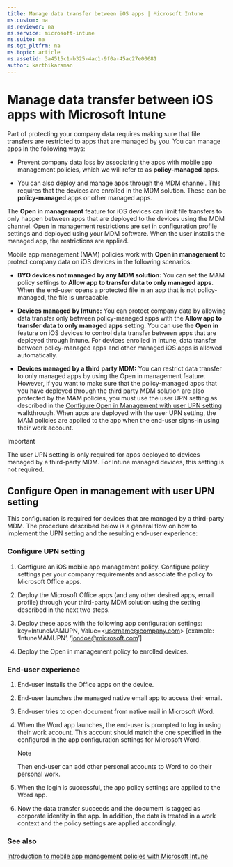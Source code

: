 ```yaml
---
title: Manage data transfer between iOS apps | Microsoft Intune
ms.custom: na
ms.reviewer: na
ms.service: microsoft-intune
ms.suite: na
ms.tgt_pltfrm: na
ms.topic: article
ms.assetid: 3a4515c1-b325-4ac1-9f0a-45ac27e00681
author: karthikaraman
---
```

# Manage data transfer between iOS apps with Microsoft Intune
Part of protecting your company data requires making sure that file transfers are restricted to apps that are managed by you.   You can manage apps in the following ways:

-   Prevent company data loss  by associating the apps with mobile app management policies, which we will refer to as **policy-managed**  apps.

-   You can also deploy and manage apps through the MDM channel.  This requires that the devices are enrolled in the MDM solution. These can be **policy-managed**  apps or other managed  apps.

The **Open in management** feature for iOS devices can limit file transfers to only happen between apps that are deployed to the devices using the MDM channel. Open in management restrictions are set in configuration profile settings and deployed using your MDM software.  When the user installs the managed app, the restrictions are applied.

Mobile app management (MAM) policies work with **Open in management** to protect company data on iOS devices in the following scenarios:

-   **BYO devices not managed by any MDM solution:** You can set the MAM policy settings to **Allow app to transfer data to only managed apps**. When the end-user opens a protected file in an app that is not policy-managed, the file is unreadable.

-   **Devices managed by Intune:** You can protect company data by allowing data transfer only between policy-managed apps with the **Allow app to transfer data to only managed apps** setting. You can use the **Open in** feature on iOS devices to control data transfer between apps that are deployed through Intune.   For devices enrolled in Intune, data transfer between policy-managed apps and other managed iOS apps is allowed  automatically.

-   **Devices managed by a third party MDM:** You can restrict data transfer to only managed apps by using the Open in management feature. However, if you want to make sure that the policy-managed apps that you have deployed through the third party MDM solution are also protected by the MAM policies, you must use the user UPN setting as described in the [Configure Open in Management with user UPN setting](#bkmk_userUPN) walkthrough.  When apps are deployed with the user UPN setting, the MAM policies are applied to the app when the end-user signs-in using their work account.

> [!IMPORTANT]
> The user UPN setting is only required for apps deployed to devices managed by a third-party MDM.  For Intune managed devices, this setting is not required.

## <a name="bkmk_userUPN"></a>Configure Open in management with user UPN setting
This configuration is required for devices that are managed by a third-party MDM. The procedure described below is a general flow on how to implement the UPN setting and the resulting end-user experience:

### Configure UPN setting

1.  Configure an iOS mobile app management policy. Configure policy settings per your company requirements and associate the policy to Microsoft Office apps.

2.  Deploy the Microsoft Office apps (and any other desired apps, email profile) through your third-party MDM solution using the setting described in the next two steps.

3.  Deploy these apps with the following app configuration settings: key=IntuneMAMUPN, Value=&lt;username@company.com&gt; [example: ‘IntuneMAMUPN’, ‘jondoe@microsoft.com’]

4.  Deploy the Open in management policy to enrolled devices.

### End-user experience

1.  End-user installs the Office apps on the device.

2.  End-user launches the managed native email app to access their email.

3.  End-user tries to open document from native mail in Microsoft Word.

4.  When the Word app launches, the end-user is prompted to log in using their work account.  This account should match the one specified in the configured in the app configuration settings for Microsoft Word.

    > [!NOTE]
    > Then end-user can add other personal accounts to Word to do their personal work.

5.  When the login is successful, the app policy settings are applied to the Word app.

6.  Now the data transfer succeeds and the document is tagged as corporate identity in the app. In addition, the data is treated in a work context and the policy settings are applied accordingly.

### See also
[Introduction to mobile app management policies with Microsoft Intune](introduction-to-mobile-app-management-policies-with-microsoft-intune.md)
